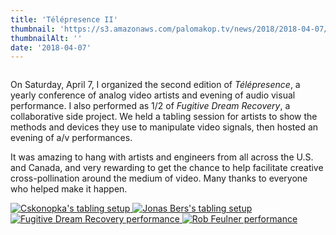 ```yaml
---
title: 'Télépresence II'
thumbnail: 'https://s3.amazonaws.com/palomakop.tv/news/2018/2018-04-07/telepresence_ii_poster.jpg'
thumbnailAlt: ''
date: '2018-04-07'
---
```


<img alt="" loading="lazy" src="https://s3.amazonaws.com/palomakop.tv/news/2018/2018-04-07/telepresence_ii_poster.jpg"/>
<p>
  On Saturday, April 7, I organized the second edition of <i>Télépresence</i>, a yearly conference of analog video artists and evening of audio visual performance. I also performed as 1/2 of <i>Fugitive Dream Recovery</i>, a collaborative side project. We held a tabling session for artists to show the methods and devices they use to manipulate video signals, then hosted an evening of a/v performances.
  </p>
<p>
  It was amazing to hang with artists and engineers from all across the U.S. and Canada, and very rewarding to get the chance to help facilitate creative cross-pollination around the medium of video. Many thanks to everyone who helped make it happen.
  </p>
<div class="photo-grid-2-columns lightbox" id="tele-lightbox">
<a href="https://s3.amazonaws.com/palomakop.tv/news/2018/2018-04-07/tele_1_2000px.jpg" title="Cskonopka's tabling setup">
<img alt="Cskonopka's tabling setup" loading="lazy" src="https://s3.amazonaws.com/palomakop.tv/news/2018/2018-04-07/tele_1_720px.jpg"/>
</a>
<a href="https://s3.amazonaws.com/palomakop.tv/news/2018/2018-04-07/tele_2_2000px.jpg" title="Jonas Bers's tabling setup">
<img alt="Jonas Bers's tabling setup" loading="lazy" src="https://s3.amazonaws.com/palomakop.tv/news/2018/2018-04-07/tele_2_720px.jpg"/>
</a>
<a href="https://s3.amazonaws.com/palomakop.tv/news/2018/2018-04-07/tele_3_2000px.jpg" title="Fugitive Dream Recovery performance">
<img alt="Fugitive Dream Recovery performance" loading="lazy" src="https://s3.amazonaws.com/palomakop.tv/news/2018/2018-04-07/tele_3_720px.jpg"/>
</a>
<a href="https://s3.amazonaws.com/palomakop.tv/news/2018/2018-04-07/tele_4_2000px.jpg" title="Rob Feulner performance">
<img alt="Rob Feulner performance" loading="lazy" src="https://s3.amazonaws.com/palomakop.tv/news/2018/2018-04-07/tele_4_720px.jpg"/>
</a>
</div>
<script>
  var tele_lightbox = new SimpleLightbox({elements: '#tele-lightbox a'});
  </script>
